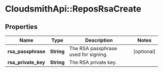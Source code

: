 # CloudsmithApi::ReposRsaCreate

## Properties
Name | Type | Description | Notes
------------ | ------------- | ------------- | -------------
**rsa_passphrase** | **String** | The RSA passphrase used for signing. | [optional] 
**rsa_private_key** | **String** | The RSA private key. | 


